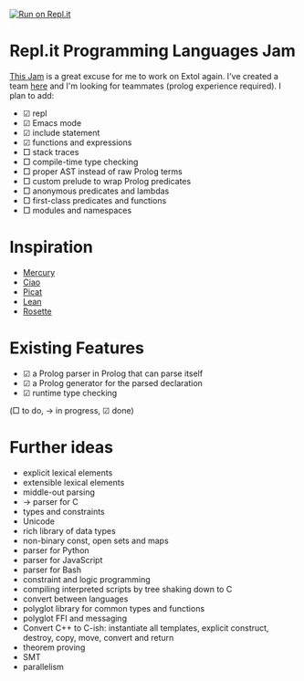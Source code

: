 [![Run on Repl.it](https://repl.it/badge/github/atnnn/extol)](https://repl.it/github/atnnn/extol)

# Repl.it Programming Languages Jam

[This Jam](https://blog.repl.it/langjam) is a great excuse for me to work on Extol again. I've created a team [here](https://repl.it/@Extollers) and I'm looking for teammates (prolog experience required). I plan to add:

  - ☑ repl
  - ☑ Emacs mode
  - ☑ include statement
  - ☑ functions and expressions
  - □ stack traces
  - □ compile-time type checking
  - □ proper AST instead of raw Prolog terms
  - □ custom prelude to wrap Prolog predicates
  - □ anonymous predicates and lambdas
  - □ first-class predicates and functions
  - □ modules and namespaces

# Inspiration

- [Mercury](http://www.mercurylang.org/)
- [Ciao](https://ciao-lang.org/)
- [Picat](http://picat-lang.org/)
- [Lean](https://leanprover.github.io/)
- [Rosette](https://docs.racket-lang.org/rosette-guide/index.html)

# Existing Features

- ☑ a Prolog parser in Prolog that can parse itself
- ☑ a Prolog generator for the parsed declaration
- ☑ runtime type checking

(□ to do, → in progress, ☑ done)

# Further ideas

- explicit lexical elements
- extensible lexical elements
- middle-out parsing
- → parser for C
- types and constraints
- Unicode
- rich library of data types
- non-binary const, open sets and maps
- parser for Python
- parser for JavaScript
- parser for Bash
- constraint and logic programming
- compiling interpreted scripts by tree shaking down to C
- convert between languages
- polyglot library for common types and functions
- polyglot FFI and messaging
- Convert C++ to C-ish: instantiate all templates, explicit construct, destroy, copy, move, convert and return
- theorem proving
- SMT
- parallelism
